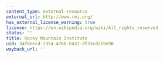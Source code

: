 ```yaml
---
content_type: external-resource
external_url: http://www.rmi.org/
has_external_license_warning: true
license: https://en.wikipedia.org/wiki/All_rights_reserved
status: ''
title: Rocky Mountain Institute
uid: 34fdeecd-7354-4766-b437-df33cd2b9e90
wayback_url: ''
---
```

